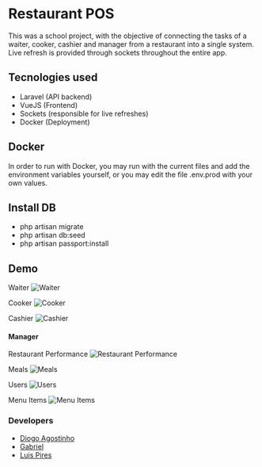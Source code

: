# Restaurant POS
 
This was a school project, with the objective of connecting the tasks of a waiter, cooker, cashier and manager from a restaurant into a single system.
Live refresh is provided through sockets throughout the entire app.
 
 
## Tecnologies used
 
 - Laravel (API backend)
 - VueJS (Frontend)
 - Sockets (responsible for live refreshes)
 - Docker (Deployment)
 
 
## Docker
 
In order to run with Docker, you may run with the current files and add the environment variables yourself, or you may edit the file .env.prod with your own values.
 
 
## Install DB
 
 - php artisan migrate
 - php artisan db:seed
 - php artisan passport:install
 

## Demo

Waiter
![Waiter](https://github.com/G4brym/DAD/raw/master/demo/waiter.png)

Cooker
![Cooker](https://github.com/G4brym/DAD/raw/master/demo/cooker.png)

Cashier
![Cashier](https://github.com/G4brym/DAD/raw/master/demo/cashier.png)

#### Manager
Restaurant Performance
![Restaurant Performance](https://github.com/G4brym/DAD/raw/master/demo/manager_1.png)

Meals
![Meals](https://github.com/G4brym/DAD/raw/master/demo/manager_2.png)

Users
![Users](https://github.com/G4brym/DAD/raw/master/demo/manager_3.png)

Menu Items
![Menu Items](https://github.com/G4brym/DAD/raw/master/demo/manager_4.png)

 
### Developers
 
 - [Diogo Agostinho](https://github.com/Dinsi)
 - [Gabriel](https://github.com/G4brym)
 - [Luis Pires](https://github.com/LuisPires97)
